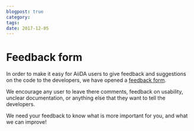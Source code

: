```yaml
---
blogpost: true
category:
tags:
date: 2017-12-05
---
```


# Feedback form

In order to make it easy for AiiDA users to give feedback and suggestions on the code to the developers, we have opened a [feedback form](https://goo.gl/forms/u0yhDQ39IoRQeFg42).

We encourage any user to leave there comments, feedback on usability, unclear documentation, or anything else that they want to tell the developers.

We need your feedback to know what is more important for you, and what we can improve!
